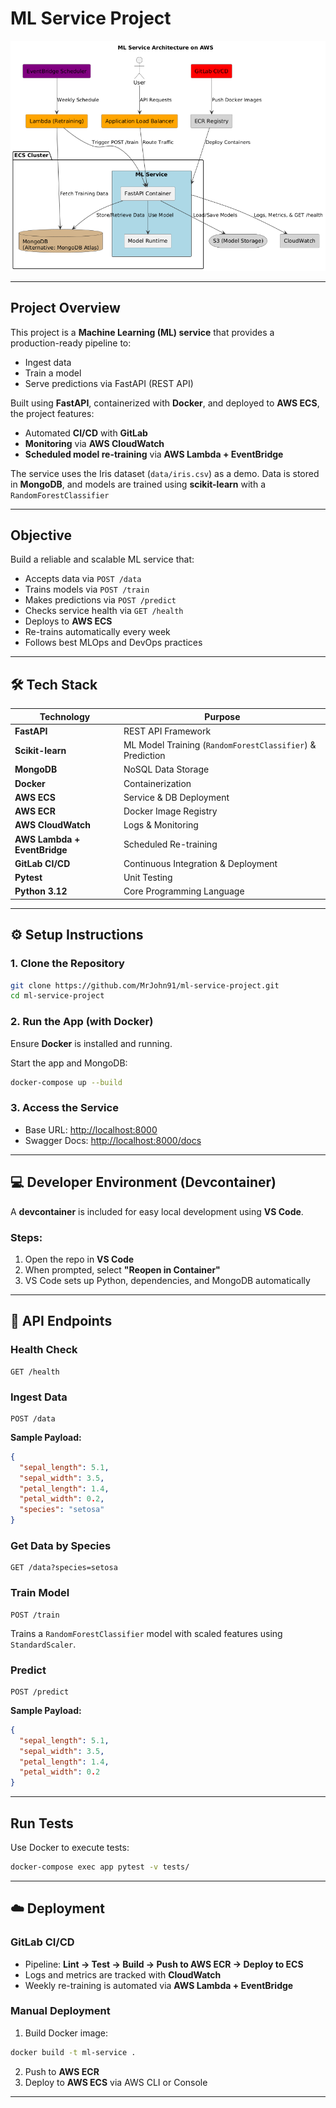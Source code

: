 # ML Service Project

![Architecture Diagram](data/Arc.png)

---

## Project Overview

This project is a **Machine Learning (ML) service** that provides a production-ready pipeline to:

- Ingest data  
- Train a model  
- Serve predictions via FastAPI (REST API)  

Built using **FastAPI**, containerized with **Docker**, and deployed to **AWS ECS**, the project features:

- Automated **CI/CD** with **GitLab**  
- **Monitoring** via **AWS CloudWatch**  
- **Scheduled model re-training** via **AWS Lambda + EventBridge**  

The service uses the Iris dataset (`data/iris.csv`) as a demo. Data is stored in **MongoDB**, and models are trained using **scikit-learn** with a `RandomForestClassifier`

---

## Objective

Build a reliable and scalable ML service that:

- Accepts data via `POST /data`  
- Trains models via `POST /train`  
- Makes predictions via `POST /predict`  
- Checks service health via `GET /health`  
- Deploys to **AWS ECS**  
- Re-trains automatically every week  
- Follows best MLOps and DevOps practices  

---

## 🛠️ Tech Stack

| Technology                    | Purpose                                 |
|-------------------------------|-----------------------------------------|
| **FastAPI**                   | REST API Framework                      |
| **Scikit-learn**              | ML Model Training (`RandomForestClassifier`) & Prediction |     |
| **MongoDB**                   | NoSQL Data Storage                      |
| **Docker**                    | Containerization                        |
| **AWS ECS**                   | Service & DB Deployment                 |
| **AWS ECR**                   | Docker Image Registry                   |
| **AWS CloudWatch**            | Logs & Monitoring                       |
| **AWS Lambda + EventBridge**  | Scheduled Re-training                   |
| **GitLab CI/CD**              | Continuous Integration & Deployment     |
| **Pytest**                    | Unit Testing                            |
| **Python 3.12**               | Core Programming Language               |

---

## ⚙️ Setup Instructions

### 1. Clone the Repository
```bash
git clone https://github.com/MrJohn91/ml-service-project.git
cd ml-service-project
```

### 2. Run the App (with Docker)
Ensure **Docker** is installed and running.

Start the app and MongoDB:
```bash
docker-compose up --build
```

### 3. Access the Service
- Base URL: [http://localhost:8000](http://localhost:8000)  
- Swagger Docs: [http://localhost:8000/docs](http://localhost:8000/docs)

---

## 💻 Developer Environment (Devcontainer)

A **devcontainer** is included for easy local development using **VS Code**.

### Steps:
1. Open the repo in **VS Code**  
2. When prompted, select **"Reopen in Container"**  
3. VS Code sets up Python, dependencies, and MongoDB automatically  

---

## 📡 API Endpoints

### Health Check
```http
GET /health
```

### Ingest Data
```http
POST /data
```
**Sample Payload:**
```json
{
  "sepal_length": 5.1,
  "sepal_width": 3.5,
  "petal_length": 1.4,
  "petal_width": 0.2,
  "species": "setosa"
}
```

### Get Data by Species
```http
GET /data?species=setosa
```

### Train Model
```http
POST /train
```
Trains a `RandomForestClassifier` model with scaled features using `StandardScaler`.

### Predict
```http
POST /predict
```
**Sample Payload:**
```json
{
  "sepal_length": 5.1,
  "sepal_width": 3.5,
  "petal_length": 1.4,
  "petal_width": 0.2
}
```

---

## Run Tests

Use Docker to execute tests:
```bash
docker-compose exec app pytest -v tests/
```

---

## ☁️ Deployment

### GitLab CI/CD
- Pipeline: **Lint → Test → Build → Push to AWS ECR → Deploy to ECS**  
- Logs and metrics are tracked with **CloudWatch**  
- Weekly re-training is automated via **AWS Lambda + EventBridge**

### Manual Deployment
1. Build Docker image:
```bash
docker build -t ml-service .
```
2. Push to **AWS ECR**  
3. Deploy to **AWS ECS** via AWS CLI or Console  

---
